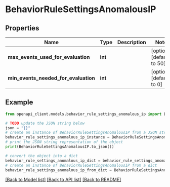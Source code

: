 # BehaviorRuleSettingsAnomalousIP


## Properties

Name | Type | Description | Notes
------------ | ------------- | ------------- | -------------
**max_events_used_for_evaluation** | **int** |  | [optional] [default to 50]
**min_events_needed_for_evaluation** | **int** |  | [optional] [default to 0]

## Example

```python
from openapi_client.models.behavior_rule_settings_anomalous_ip import BehaviorRuleSettingsAnomalousIP

# TODO update the JSON string below
json = "{}"
# create an instance of BehaviorRuleSettingsAnomalousIP from a JSON string
behavior_rule_settings_anomalous_ip_instance = BehaviorRuleSettingsAnomalousIP.from_json(json)
# print the JSON string representation of the object
print(BehaviorRuleSettingsAnomalousIP.to_json())

# convert the object into a dict
behavior_rule_settings_anomalous_ip_dict = behavior_rule_settings_anomalous_ip_instance.to_dict()
# create an instance of BehaviorRuleSettingsAnomalousIP from a dict
behavior_rule_settings_anomalous_ip_from_dict = BehaviorRuleSettingsAnomalousIP.from_dict(behavior_rule_settings_anomalous_ip_dict)
```
[[Back to Model list]](../README.md#documentation-for-models) [[Back to API list]](../README.md#documentation-for-api-endpoints) [[Back to README]](../README.md)


